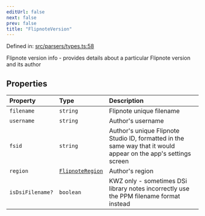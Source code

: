 ```yaml
---
editUrl: false
next: false
prev: false
title: "FlipnoteVersion"
---
```


Defined in: [src/parsers/types.ts:58](https://github.com/jaames/flipnote.js/blob/8ec10f089e866d1297261b52ab6750bd899577ce/src/parsers/types.ts#L58)

Flipnote version info - provides details about a particular Flipnote version and its author

## Properties

| Property | Type | Description |
| :------ | :------ | :------ |
| <a id="filename"></a> `filename` | `string` | Flipnote unique filename |
| <a id="username"></a> `username` | `string` | Author's username |
| <a id="fsid"></a> `fsid` | `string` | Author's unique Flipnote Studio ID, formatted in the same way that it would appear on the app's settings screen |
| <a id="region"></a> `region` | [`FlipnoteRegion`](/api/enumerations/flipnoteregion/) | Author's region |
| <a id="isdsifilename"></a> `isDsiFilename?` | `boolean` | KWZ only - sometimes DSi library notes incorrectly use the PPM filename format instead |
